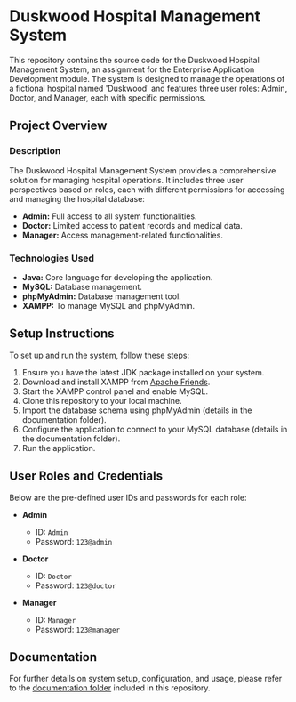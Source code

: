 # Duskwood Hospital Management System

This repository contains the source code for the Duskwood Hospital Management System, an assignment for the Enterprise Application Development module. The system is designed to manage the operations of a fictional hospital named 'Duskwood' and features three user roles: Admin, Doctor, and Manager, each with specific permissions.

## Project Overview

### Description

The Duskwood Hospital Management System provides a comprehensive solution for managing hospital operations. It includes three user perspectives based on roles, each with different permissions for accessing and managing the hospital database:

- **Admin:** Full access to all system functionalities.
- **Doctor:** Limited access to patient records and medical data.
- **Manager:** Access management-related functionalities.

### Technologies Used

- **Java:** Core language for developing the application.
- **MySQL:** Database management.
- **phpMyAdmin:** Database management tool.
- **XAMPP:** To manage MySQL and phpMyAdmin.

## Setup Instructions

To set up and run the system, follow these steps:

1. Ensure you have the latest JDK package installed on your system.
2. Download and install XAMPP from [Apache Friends](https://www.apachefriends.org/index.html).
3. Start the XAMPP control panel and enable MySQL.
4. Clone this repository to your local machine.
5. Import the database schema using phpMyAdmin (details in the documentation folder).
6. Configure the application to connect to your MySQL database (details in the documentation folder).
7. Run the application.

## User Roles and Credentials

Below are the pre-defined user IDs and passwords for each role:

- **Admin**
  - ID: `Admin`
  - Password: `123@admin`

- **Doctor**
  - ID: `Doctor`
  - Password: `123@doctor`

- **Manager**
  - ID: `Manager`
  - Password: `123@manager`

## Documentation

For further details on system setup, configuration, and usage, please refer to the [documentation folder](Documentation/) included in this repository.
